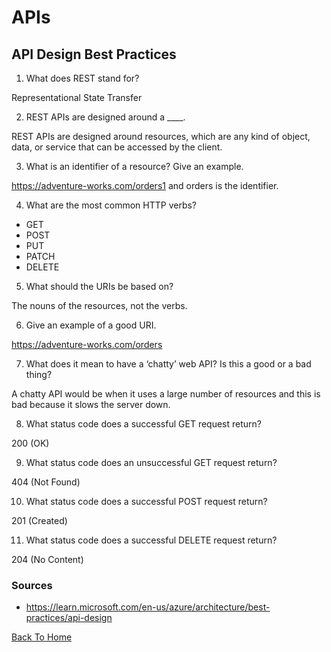 # APIs

## API Design Best Practices

1. What does REST stand for?

Representational State Transfer

2. REST APIs are designed around a ____.

REST APIs are designed around resources, which are any kind of object, data, or service that can be accessed by the client.

3. What is an identifier of a resource? Give an example.

https://adventure-works.com/orders1 and orders is the identifier.

4. What are the most common HTTP verbs?

- GET
- POST
- PUT
- PATCH
- DELETE

5. What should the URIs be based on?

The nouns of the resources, not the verbs.

6. Give an example of a good URI.

https://adventure-works.com/orders

7. What does it mean to have a ‘chatty’ web API? Is this a good or a bad thing?

A chatty API would be when it uses a large number of resources and this is bad because it slows the server down.

8. What status code does a successful GET request return?

200 (OK)

9. What status code does an unsuccessful GET request return?

404 (Not Found)

10. What status code does a successful POST request return?

201 (Created)

11. What status code does a successful DELETE request return?

204 (No Content)

### Sources

- <https://learn.microsoft.com/en-us/azure/architecture/best-practices/api-design>

[Back To Home](../README.md)
